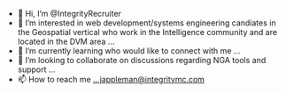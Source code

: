 - 👋 Hi, I’m @IntegrityRecruiter
- 👀 I’m interested in web development/systems engineering candiates in the Geospatial vertical who work in the Intelligence community and are located in the DVM area ...
- 🌱 I’m currently learning who would like to connect with me ...
- 💞️ I’m looking to collaborate on discussions regarding NGA tools and support ...
- 📫 How to reach me ...jappleman@integritymc.com

<!---
IntegrityRecruiter/IntegrityRecruiter is a ✨ special ✨ repository because its `README.md` (this file) appears on your GitHub profile.
You can click the Preview link to take a look at your changes.
--->
